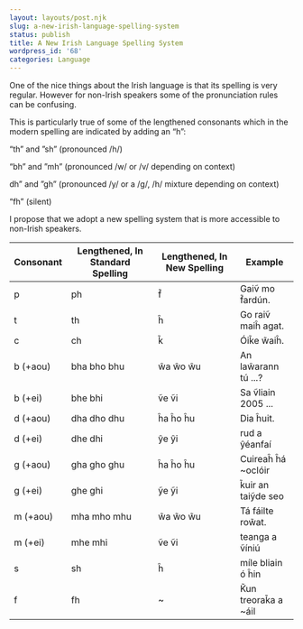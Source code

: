 ```yaml
---
layout: layouts/post.njk
slug: a-new-irish-language-spelling-system
status: publish
title: A New Irish Language Spelling System
wordpress_id: '68'
categories: Language
---
```


One of the nice things about the Irish language is that its spelling is very regular. However for non-Irish speakers some of the pronunciation rules can be confusing.

This is particularly true of some of the lengthened consonants which in the modern spelling are indicated by adding an “h”:


“th” and ”sh”
(pronounced /h/)


“bh” and ”mh”
(pronounced /w/ or /v/ depending on context)


dh” and ”gh”
(pronounced /y/ or a /g/, /h/ mixture depending on context)


“fh”
(silent)


I propose that we adopt a new spelling system that is more accessible to non-Irish speakers.


| Consonant | Lengthened, In Standard Spelling | Lengthened, In New Spelling | Example
| ---- | ---- | ---- | ----
| p | ph| f̃ | Gaiṽ mo f̃ardún.
|t|th|ĥ|Go raiṽ maiĥ agat.
|c|ch|k̃|Óik̃e w̃aiĥ.
|b (+aou)|bha bho bhu|ŵa ŵo ŵu|An laŵarann tú ...?
|b (+ei)|bhe bhi|ṽe ṽi|Sa ṽliain 2005 ...
|d (+aou)|dha dho dhu|ĥa ĥo ĥu|Dia ĥuit.
|d (+ei)|dhe dhi|ŷe ŷi|rud a ŷéanfaí
|g (+aou)|gha gho ghu|ĥa ĥo ĥu|Cuireaĥ ĥá ~oclóir
|g (+ei)|ghe ghi|ỹe ỹi|k̃uir an taiỹde seo
|m (+aou)|mha mho mhu|w̃a w̃o w̃u|Tá fáilte row̃at.
|m (+ei)|mhe mhi|ṽe ṽi|teanga a ṽíniú
|s|sh|ĥ|míle bliain ó ĥin
|f|fh|~|K̃un treorak̃a a ~áil
